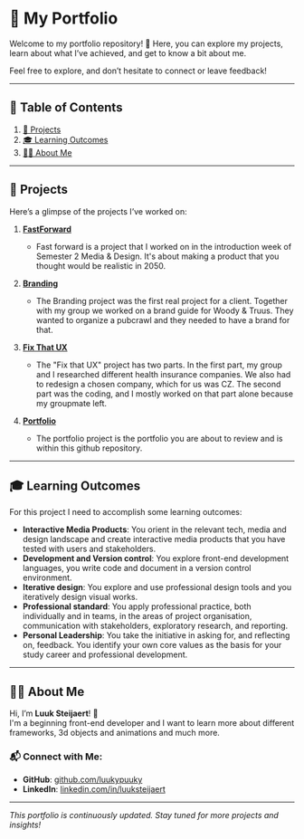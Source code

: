 # 🚀 My Portfolio

Welcome to my portfolio repository! 🎉 Here, you can explore my projects, learn about what I’ve achieved, and get to know a bit about me.

Feel free to explore, and don’t hesitate to connect or leave feedback!

---

## 📖 Table of Contents

1. [📂 Projects](#-projects)
2. [🎓 Learning Outcomes](#-learning-outcomes)
3. [🙋‍♂️ About Me](#-about-me)

---

## 📂 Projects

Here’s a glimpse of the projects I’ve worked on:

1. **[FastForward](#)**

   - Fast forward is a project that I worked on in the introduction week of Semester 2 Media & Design. It's about making a product that you thought would be realistic in 2050.

2. **[Branding](#)**

   - The Branding project was the first real project for a client. Together with my group we worked on a brand guide for Woody & Truus. They wanted to organize a pubcrawl and they needed to have a brand for that.

3. **[Fix That UX](#)**

   - The "Fix that UX" project has two parts. In the first part, my group and I researched different health insurance companies. We also had to redesign a chosen company, which for us was CZ. The second part was the coding, and I mostly worked on that part alone because my groupmate left.

4. **[Portfolio](#)**
   - The portfolio project is the portfolio you are about to review and is within this github repository.

---

## 🎓 Learning Outcomes

For this project I need to accomplish some learning outcomes:

- **Interactive Media Products**: You orient in the relevant tech, media and design landscape and create interactive media products that you have tested with users and stakeholders.
- **Development and Version control**: You explore front-end development languages, you write code and document in a version control environment.
- **Iterative design**: You explore and use professional design tools and you iteratively design visual works.
- **Professional standard**: You apply professional practice, both individually and in teams, in the areas of project organisation, communication with stakeholders, exploratory research, and reporting.
- **Personal Leadership**: You take the initiative in asking for, and reflecting on, feedback. You identify your own core values as the basis for your study career and professional development.

---

## 🙋‍♂️ About Me

Hi, I’m **Luuk Steijaert**! 👋  
I'm a beginning front-end developer and I want to learn more about different frameworks, 3d objects and animations and much more.

### 📬 Connect with Me:

- **GitHub**: [github.com/luukypuuky](https://github.com/luukypuuky)
- **LinkedIn**: [linkedin.com/in/luuksteijaert](https://www.linkedin.com/in/luuk-steijaert-028702287/)

---

_This portfolio is continuously updated. Stay tuned for more projects and insights!_
